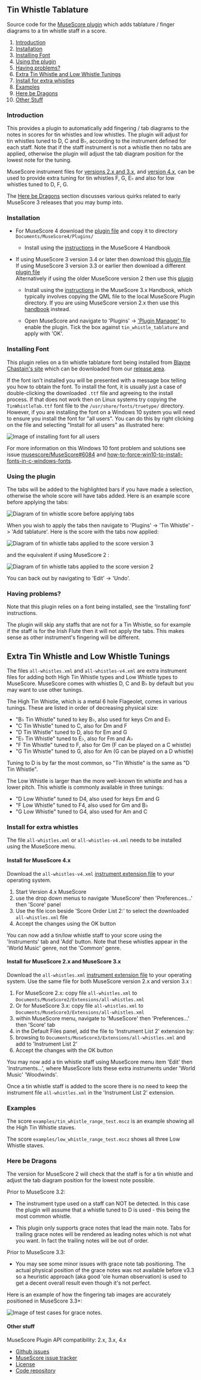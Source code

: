 ## Tin Whistle Tablature

Source code for the [MuseScore plugin][site] which adds tablature / finger diagrams
to a tin whistle staff in a score.

1. [Introduction](#introduction)
2. [Installation](#installation)
3. [Installing Font](#installing-font)
4. [Using the plugin](#using-the-plugin)
5. [Having problems?](#having-problems)
6. [Extra Tin Whistle and Low Whistle Tunings](#extra-tin-whistle-and-low-whistle-tunings)
7. [Install for extra whistles](#install-for-extra-whistles)
8. [Examples](#examples)
9. [Here be Dragons](#here-be-dragons)
10. [Other Stuff](#other-stuff)

### Introduction

This provides a plugin to automatically add fingering / tab diagrams to the notes in scores
for tin whistles and low whistles.
The plugin will adjust for tin whistles tuned to D, C and B♭, according to the instrument defined for each staff.
Note that if the staff instrument is not a whistle then no tabs are applied,
otherwise the plugin will adjust the tab diagram position for the lowest note for the tuning.

MuseScore instrument files for [versions 2.x and 3.x][whistles-v23], and [version 4.x][whistles-v4],
can be used to provide extra tuning for tin whistles F, G, E♭ and also for low whistles tuned to D, F, G.

The [Here be Dragons](#here-be-dragons) section discusses various quirks related to early MuseScore 3 releases
that you may bump into.

### Installation

* For MuseScore 4 download the [plugin file][plugin-v4] and copy it to directory `Documents/MuseScore4/Plugins/`

  * Install using the [instructions][installv4] in the MuseScore 4 Handbook

* If using MuseScore 3 version 3.4 or later then download this [plugin file][plugin-v34]  
    If using MuseScore 3 version 3.3 or earlier then download a different [plugin file][plugin-v32]  
    Alternatively if using the older MuseScore version 2 then use this [plugin][plugin-v2]

  * Install using the [instructions][installv3] in the MuseScore 3.x Handbook,
      which typically involves copying the QML file to the local MuseScore Plugin directory.
      If you are using MuseScore version 2.x then use this [handbook][installv2] instead.

  * Open MuseScore and navigate to 'Plugins' -> ['Plugin Manager'][manager] to enable the plugin.
      Tick the box against `tin_whistle_tablature` and apply with 'OK'.

### Installing Font

This plugin relies on a tin whistle tablature font being installed from
[Blayne Chastain's site](https://www.blaynechastain.com/) which can be downloaded from our [release area][font].

If the font isn't installed you will be presented with a message box telling you
how to obtain the font. To install the font, it is usually just a case of double-clicking
the downloaded `.ttf` file and agreeing to the install process. If that does not work then
on Linux systems try copying the `TinWhistleTab.ttf` font file to the `/usr/share/fonts/truetype/` directory.
However, if you are installing the font on a Windows 10 system you will need to ensure you install the font
for "all users". You can do this by right clicking on the file and selecting "Install for all users"
as illustrated here:

 ![Image of installing font for all users](images/win10-tintab-font-install.png  "Win10 Installing font for all users")

 For more information on this Windows 10 font problem and solutions see issue
 [musescore/MuseScore#6084](https://github.com/musescore/MuseScore/pull/6084) and
 [how-to-force-win10-to-install-fonts-in-c-windows-fonts](https://stackoverflow.com/questions/55264642/how-to-force-win10-to-install-fonts-in-c-windows-fonts).

### Using the plugin

The tabs will be added to the highlighted bars if you have made a selection,
otherwise the whole score will have tabs added. Here is an example score before
applying the tabs:

![Diagram of tin whistle score before applying tabs](images/whistle-tabs-before.png  "Tin Whistle score without tabs")

When you wish to apply the tabs then navigate to 'Plugins' -> 'Tin Whistle' ->
'Add tablature'. Here is the score with the tabs now applied:

![Diagram of tin whistle tabs applied to the score version 3](images/whistle-tabs-after-v3.png  "Tin Whistle tabs applied version 3")

and the equivalent if using MuseScore 2 :

![Diagram of tin whistle tabs applied to the score version 2](images/whistle-tabs-after.png  "Tin Whistle tabs applied version 2")

You can back out by navigating to 'Edit' -> 'Undo'.

### Having problems?

Note that this plugin relies on a font being installed, see the 'Installing font' instructions.

The plugin will skip any staffs that are not for a Tin Whistle, so for example
if the staff is for the Irish Flute then it will not apply the tabs.
This makes sense as other instrument's fingering will be different.

## Extra Tin Whistle and Low Whistle Tunings

The files `all-whistles.xml` and `all-whistles-v4.xml` are extra instrument files
for adding both High Tin Whistle types and Low Whistle types to MuseScore.
MuseScore comes with whistles D, C and B♭ by default but you may want to use other tunings.

The High Tin Whistle, which is a metal 6 hole Flageolet, comes in various tunings.
These are listed in order of decreasing physical size:

* "B♭ Tin Whistle" tuned to key B♭, also used for keys Cm and E♭
* "C Tin Whistle" tuned to C, also for Dm and F
* "D Tin Whistle" tuned to D, also for Em and G
* "E♭ Tin Whistle" tuned to E♭, also for Fm and A♭
* "F Tin Whistle" tuned to F, also for Gm (F can be played on a C whistle)
* "G Tin Whistle" tuned to G, also for Am (G can be played on a D whistle)

Tuning to D is by far the most common, so "Tin Whistle" is the same as "D Tin Whistle".

The Low Whistle is larger than the more well-known tin whistle and has a lower pitch.
This whistle is commonly available in three tunings:

* "D Low Whistle" tuned to D4, also used for keys Em and G
* "F Low Whistle" tuned to F4, also used for Gm and B♭
* "G Low Whistle" tuned to G4, also used for Am and C

### Install for extra whistles

The file `all-whistles.xml` or `all-whistles-v4.xml` needs to be installed using the MuseScore menu.

#### Install for MuseScore 4.x

Download the `all-whistles-v4.xml` [instrument extension file][whistles-v4] to your operating system.

1. Start Version 4.x MuseScore
2. use the drop down menus to navigate 'MuseScore' then 'Preferences...' then 'Score' panel
3. Use the file icon beside 'Score Order List 2:' to select the downloaded `all-whistles.xml` file
4. Accept the changes using the OK button

You can now add a tin/low whistle staff to your score using the 'Instruments' tab and 'Add' button.
Note that these whistles appear in the 'World Music' genre, not the 'Common' genre.

#### Install for MuseScore 2.x and  MuseScore 3.x

Download the `all-whistles.xml` [instrument extension file][whistles-v23] to your operating system.
Use the same file for both MuseScore version 2.x and version 3.x :

1. For MuseScore 2.x: copy file `all-whistles.xml` to `Documents/MuseScore2/Extensions/all-whistles.xml`
2. Or for  MuseScore 3.x: copy file `all-whistles.xml` to `Documents/MuseScore3/Extensions/all-whistles.xml`
3. within MuseScore menu, navigate to 'MuseScore' then 'Preferences...' then 'Score' tab
4. in the Default Files panel, add the file to 'Instrument List 2' extension by:
5. browsing to `Documents/MuseScore3/Extensions/all-whistles.xml` and add to 'Instrument List 2'
6. Accept the changes with the OK button

You may now add a tin whistle staff using MuseScore menu item 'Edit' then 'Instruments...',
where MuseScore lists these extra instruments under 'World Music' 'Woodwinds'.

Once a tin whistle staff is added to the score there is no need to keep the instrument
file `all-whistles.xml` in the 'Instrument List 2' extension.

### Examples

The score `examples/tin_whistle_range_test.mscz` is an example showing all the High Tin Whistle staves.

The score `examples/low_whistle_range_test.mscz` shows all three Low Whistle staves.

### Here be Dragons

The version for MuseScore 2 will check that the staff is for a tin whistle and
adjust the tab diagram position for the lowest note possible.

Prior to MuseScore 3.2:

* The instrument type used on a staff can NOT be detected. In this case the plugin will
assume that a whistle tuned to D is used - this being the most common whistle.

* This plugin only supports grace notes that lead the main note. Tabs for trailing grace
notes will be rendered as leading notes which is not what you want. In fact the trailing
notes will be out of order.

Prior to MuseScore 3.3:

* You may see some minor issues with grace note tab positioning. The actual physical
position of the grace notes was not available before v3.3 so a heuristic approach
(aka good 'ole human observation) is used to get a decent overall result even though
it's not perfect.

Here is an example of how the fingering tab images are accurately positioned in MuseScore 3.3+:

![Image of test cases for grace notes.](images/whistle-grace-note-test.png  "Image of test cases for grace notes.")

#### Other stuff

MuseScore Plugin API compatibility: 2.x, 3.x, 4.x

* [Github issues][gh-issues]
* [MuseScore issue tracker][issues]
* [License][license]
* [Code repository][repo]

[font]: https://github.com/jgadsden/tin-whistle-tablature/releases/download/v4.0/TinWhistleTab.ttf
[gh-issues]: https://github.com/jgadsden/tin-whistle-tablature/issues
[installv2]: https://musescore.org/en/handbook/plugins#installation
[installv3]: https://musescore.org/en/handbook/3/plugins#installation
[installv4]: https://musescore.org/en/handbook/4/plugins#installation
[issues]: https://musescore.org/en/project/issues/TinWhistleTablature
[license]: https://raw.githubusercontent.com/jgadsden/tin-whistle-tablature/main/LICENSE
[manager]: https://musescore.org/en/handbook/3/plugins#enable-disable-plugins
[plugin-v2]: https://musescore.org/sites/musescore.org/files/2023-01/tin_whistle_tablature_v232_0.qml
[plugin-v32]: https://musescore.org/sites/musescore.org/files/2023-01/tin_whistle_tablature_v32_0.qml
[plugin-v34]: https://musescore.org/sites/musescore.org/files/2023-01/tin_whistle_tablature_v34_0.qml
[plugin-v4]: https://musescore.org/sites/musescore.org/files/2023-07/tin_whistle_tablature_v4.qml
[repo]: https://github.com/jgadsden/tin-whistle-tablature/
[site]: https://musescore.org/en/project/tin-whistle-tablature
[whistles-v23]: https://musescore.org/sites/musescore.org/files/2023-01/all-whistles_0.xml
[whistles-v4]: https://musescore.org/sites/musescore.org/files/2023-01/all-whistles-v4_0.xml
